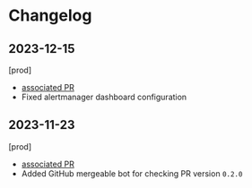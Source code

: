 # Changelog

## 2023-12-15

[prod]

- [associated PR](https://github.com/saritasa-nest/saritasa-devops-grafana-dashboards/pull/4)
- Fixed alertmanager dashboard configuration

## 2023-11-23

[prod]

- [associated PR](https://github.com/saritasa-nest/saritasa-devops-grafana-dashboards/pull/3)
- Added GitHub mergeable bot for checking PR  version `0.2.0`
